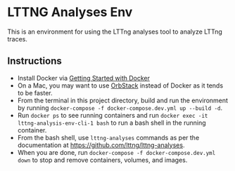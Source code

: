 # LTTNG Analyses Env

This is an environment for using the LTTng analyses tool to analyze LTTng traces.

## Instructions

- Install Docker via [Getting Started with Docker](https://www.docker.com/get-started/)
- On a Mac, you may want to use [OrbStack](https://orbstack.dev) instead of Docker as it tends to be faster.
- From the terminal in this project directory, build and run the environment by running `docker-compose -f docker-compose.dev.yml up --build -d`.
- Run `docker ps` to see running containers and run `docker exec -it lttng-analysis-env-cli-1 bash` to run a bash shell in the running container.
- From the bash shell, use `lttng-analyses` commands as per the documentation at https://github.com/lttng/lttng-analyses.
- When you are done, run `docker-compose -f docker-compose.dev.yml down` to stop and remove containers, volumes, and images.
